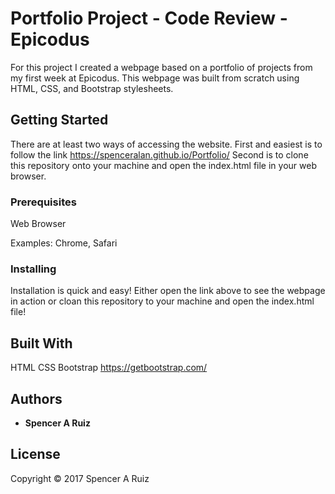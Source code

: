 # Portfolio Project - Code Review - Epicodus

For this project I created a webpage based on a portfolio of projects from my first week at Epicodus. This webpage was built from scratch using HTML, CSS, and Bootstrap stylesheets.

## Getting Started

There are at least two ways of accessing the website. First and easiest is to follow the link https://spenceralan.github.io/Portfolio/ Second is to clone this repository onto your machine and open the index.html file in your web browser.

### Prerequisites

Web Browser

Examples: Chrome, Safari

### Installing

Installation is quick and easy! Either open the link above to see the webpage in action or cloan this repository to your machine and open the index.html file!

## Built With

HTML
CSS
Bootstrap https://getbootstrap.com/

## Authors

* **Spencer A Ruiz**

## License

Copyright © 2017 Spencer A Ruiz